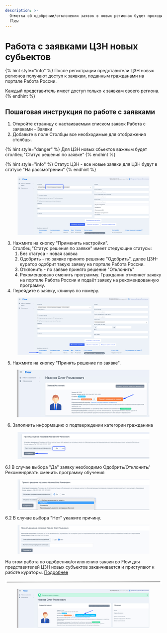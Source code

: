 ```yaml
---
description: >-
  Отметка об одобрении/отклонении заявок в новых регионах будет проходить во
  Flow
---
```


# Работа с заявками ЦЗН новых субьектов

{% hint style="info" %}
После регистрации представители ЦЗН новых регионов получают доступ к заявкам, поданным гражданами на портале Работа России.

Каждый представитель имеет доступ только к заявкам своего региона.
{% endhint %}

## Пошаговая инструкция по работе с заявками

1. Откройте страницу с настаиваемым списком заявок Работа с заявками - Заявки
2. Добавьте в поле Столбцы все необходимые для отображения столбцы.

{% hint style="danger" %}
Для ЦЗН новых сбьектов важным будет столбец "Статус решения по заявке"
{% endhint %}

{% hint style="info" %}
Статус ЦЗН - все новые заявки для ЦЗН будут в статусе "На рассмотрении"
{% endhint %}

<figure><img src="../.gitbook/assets/image (16).png" alt=""><figcaption></figcaption></figure>

3. Нажмите на кнопку "Применить настройки".\
   Столбец "Статус  решения по заявке" имеет стедующие статусы:
   1. Без статуса  - новая заявка
   2. Одобрить - по заявке принято решение "Одобрить", далее ЦЗН-куратор одобрит такую заявку на портале Работа России.
   3. Отклонить - по заявке принято решение "Отклонить"
   4. Рекомендовано сменить программу. Гражданин отменяет заявку на портале Работа России и подаёт заявку на рекомендованную программу.
4. Перейдите в заявку, кликнув по номеру.

<figure><img src="../.gitbook/assets/image (2).png" alt=""><figcaption></figcaption></figure>

5. Нажмите на кнопку "Принять решение по заявке".

<figure><img src="../.gitbook/assets/image (1).png" alt=""><figcaption></figcaption></figure>

6. Заполнить информацию о подтверждении категории гражданина&#x20;

<figure><img src="../.gitbook/assets/image (24).png" alt=""><figcaption></figcaption></figure>

6.1 В случае выбора  "Да" заявку необходимо Одобрить/Отклонить/Рекомендовать сменить программу обучения

<figure><img src="../.gitbook/assets/image (15).png" alt=""><figcaption></figcaption></figure>

6.2 В случае выбора "Нет" укажите причину.

<figure><img src="../.gitbook/assets/image (5).png" alt=""><figcaption></figcaption></figure>

На этом работа по одобрению/отклонению заявки во Flow для представителей ЦЗН новых субъектов заканчивается и приступают к работе кураторы. [Подробнее](rabota-s-zayavkami-czn-kuratory-novykh-subektov.md)

<img src="../.gitbook/assets/file.excalidraw.svg" alt="" class="gitbook-drawing">

<figure><img src="../.gitbook/assets/image (23).png" alt=""><figcaption></figcaption></figure>
